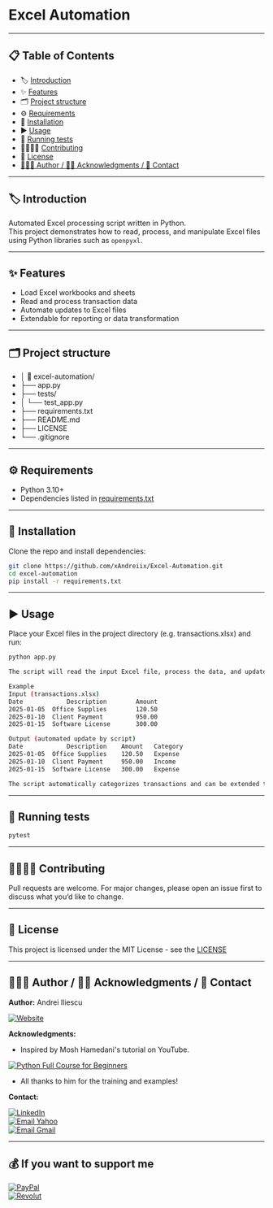 # Excel Automation

---

## 📋 Table of Contents
- ️🏷️ [Introduction](Introduction)
- ✨ [Features](Features)
- 🗂️ [Project structure](Projectstructure)
- ⚙️ [Requirements](Requirements)
- 💾 [Installation](Installation)
- ▶️ [Usage](Usage)
- 🧪 [Running tests](Runningtests)
- 🫱🏻‍🫲🏼‍ [Contributing](Contributing)
- 📜 [License](License)
- [👨🏻‍💻 Author / 🙏🏻 Acknowledgments / 📩 Contact](Author/Acknowledgments/Contact)

---

## 🏷️ Introduction
Automated Excel processing script written in Python.  
This project demonstrates how to read, process, and manipulate Excel files using Python libraries such as `openpyxl`.

<!-- ## 🛡️ Badges -->
<!-- ## 💻️ Live Demo -->
<!-- ## 📷️ Screenshots -->

---

## ✨ Features
- Load Excel workbooks and sheets
- Read and process transaction data
- Automate updates to Excel files
- Extendable for reporting or data transformation

---

## 🗂️ Project structure
- │ 📂 excel-automation/
- ├── app.py
- ├── tests/
- │   └── test_app.py
- ├── requirements.txt
- ├── README.md
- ├── LICENSE
- └── .gitignore

---

## ⚙️ Requirements
- Python 3.10+
- Dependencies listed in [requirements.txt](requirements.txt)

---

## 💾 Installation
Clone the repo and install dependencies:

```bash
git clone https://github.com/xAndreiix/Excel-Automation.git
cd excel-automation
pip install -r requirements.txt
```

---

## ▶️ Usage
Place your Excel files in the project directory (e.g. transactions.xlsx) and run:
```bash 
python app.py

The script will read the input Excel file, process the data, and update the workbook or create a new one depending on your use case.

Example
Input (transactions.xlsx)
Date	        Description	       Amount
2025-01-05	Office Supplies	       120.50
2025-01-10	Client Payment	       950.00
2025-01-15	Software License       300.00

Output (automated update by script)
Date	        Description	   Amount	Category
2025-01-05	Office Supplies	   120.50	Expense
2025-01-10	Client Payment	   950.00	Income
2025-01-15	Software License   300.00	Expense

The script automatically categorizes transactions and can be extended to add more rules, generate reports, or export summaries.
```
<!-- ## 🔧 Configuration -->

---

## 🧪 Running tests
```bash
pytest
```
<!-- ## 📦 Deployment -->
<!-- ## ⚠️ Notes -->
<!-- ## 🛣️ Road Map -->
<!-- ## ❓ FAQ -->

---

## 🫱🏻‍🫲🏼 Contributing
Pull requests are welcome.
For major changes, please open an issue first to discuss what you’d like to change.
<!-- ## 📝 Changelog -->

---

## 📜 License
This project is licensed under the MIT License - see the [LICENSE](LICENSE)

---

## 👨🏻‍💻 Author / 🙏🏻 Acknowledgments / 📩 Contact
**Author:** 
Andrei Iliescu

[![Website](https://img.shields.io/badge/Website-PORTFOLIO-gold?style=for-the-badge&logo=about-dot-me&logoColor=white)](https://xandreiix.github.io/Andrei-Iliescu-Portfolio/)

**Acknowledgments:**  
- Inspired by Mosh Hamedani's tutorial on YouTube.

[![Python Full Course for Beginners](https://img.shields.io/badge/YouTube-FF0000?style=for-the-badge&logo=YouTube&logoColor=white)](https://www.youtube.com/watch?v=_uQrJ0TkZlc&ab_channel=ProgrammingwithMosh)
- All thanks to him for the training and examples!

**Contact:**  

[![LinkedIn](https://img.shields.io/badge/LinkedIn-0077B5?style=for-the-badge&logo=linkedin&logoColor=white)](https://linkedin.com/in/andrei-iliescu-aa7910214)<br>
[![Email Yahoo](https://img.shields.io/badge/Email-andrey_iliescu%40yahoo.com-6001D2?style=for-the-badge&logoColor=white)](mailto:andrey_iliescu@yahoo.com)<br>
[![Email Gmail](https://img.shields.io/badge/Gmail-andrei.iliescu13102000%40gmail.com-D14836?style=for-the-badge&logo=gmail&logoColor=white)](mailto:andrei.iliescu13102000@gmail.com)

---

## 💰 If you want to support me
[![PayPal](https://img.shields.io/badge/PayPal-xAndreiix-00457C?style=for-the-badge&logo=paypal&logoColor=white)](https://paypal.me/xAndreiix)<br>
[![Revolut](https://img.shields.io/badge/Revolut-xAndreiix-001B2E?style=for-the-badge&logoColor=white)](https://revolut.me/xandreiix)
